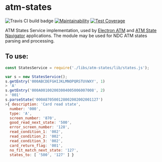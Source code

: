 # atm-states

![Travis CI build badge](https://travis-ci.org/timgabets/atm-states.svg?branch=master)
[![Maintainability](https://api.codeclimate.com/v1/badges/e01eda6d8b5e0fb210fe/maintainability)](https://codeclimate.com/github/timgabets/atm-states/maintainability)
[![Test Coverage](https://api.codeclimate.com/v1/badges/e01eda6d8b5e0fb210fe/test_coverage)](https://codeclimate.com/github/timgabets/atm-states/test_coverage)

ATM States Service implementation, used by [Electron ATM](https://github.com/timgabets/electron-atm) and [ATM State Navigator](https://github.com/timgabets/states-navigator) applications. The module may be used for NDC ATM states parsing and processing. 

## To use:
```javascript
const StatesService = require('./libs/atm-states/lib/states.js');

var s = new StatesService();
s.getEntry('000ABCDEFGHIJKLMNOPQRSTUVWXY', 1)
> 'A'
s.getEntry('000A001002003004005006007008', 2)
> '001'
s.parseState('000A870500128002002002001127')
>{ description: 'Card read state',
  number: '000',
  type: 'A',
  screen_number: '870',
  good_read_next_state: '500',
  error_screen_number: '128',
  read_condition_1: '002',
  read_condition_2: '002',
  read_condition_3: '002',
  card_return_flag: '001',
  no_fit_match_next_state: '127',
  states_to: [ '500', '127' ] }

```


